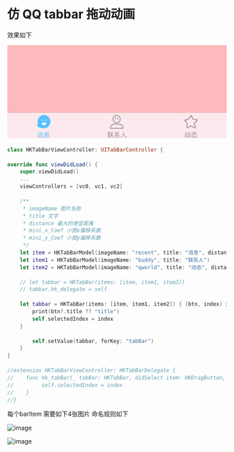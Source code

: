 # 仿 QQ tabbar 拖动动画


效果如下

![image](https://github.com/SherlockQi/HKNote/blob/master/HKTabBar_QQ.gif)

```swift
class HKTabBarViewController: UITabBarController {

override func viewDidLoad() {
    super.viewDidLoad()
    ...
    viewControllers = [vc0, vc1, vc2]

    /**
     * imageName 图片名称
     * title 文字
     * distance 最大的便宜距离
     * mini_x_Coef 小图x偏移系数
     * mini_y_Coef 小图y偏移系数
     */
    let item = HKTabBarModel(imageName: "recent", title: "消息", distance: 10, mini_x_Coef: 0.2, mini_y_Coef: 0.4)
    let item1 = HKTabBarModel(imageName: "buddy", title: "联系人")
    let item2 = HKTabBarModel(imageName: "qworld", title: "动态", distance: 10, mini_x_Coef: -0.2, mini_y_Coef: 0.2)

    // let tabbar = HKTabBar(items: [item, item1, item2])
    // tabbar.hk_delegate = self

    let tabbar = HKTabBar(items: [item, item1, item2]) { (btn, index) in
        print(btn?.title ?? "title")
        self.selectedIndex = index
    }

        self.setValue(tabbar, forKey: "tabBar")
    }
}

//extension HKTabBarViewController: HKTabBarDelegate {
//    func hk_tabBar(_ tabBar: HKTabBar, didSelect item: HKDragButton, index: Int) {
//         self.selectedIndex = index
//    }
//}
```



每个barItem 需要如下4张图片
命名规则如下

![image](https://github.com/SherlockQi/HKTabBar_QQ/blob/master/Resource/image.png)

![image](https://github.com/SherlockQi/HKTabBar_QQ/blob/master/Resource/image2.png)



